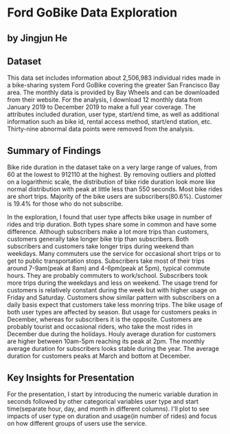 # Ford GoBike Data Exploration 
## by Jingjun He


## Dataset

This data set includes information about 2,506,983 individual rides made in a 
bike-sharing system Ford GoBike covering the greater San Francisco Bay area. 
The monthly data is provided by Bay Wheels and can be downloaded from their 
website. For the analysis, I download 12 monthly data from January 2019 to 
December 2019 to make a full year coverage. The attributes included duration, 
user type, start/end time, as well as additional information such as bike id, 
rental access method, start/end station, etc. Thirty-nine abnormal data points 
were removed from the analysis.


## Summary of Findings
 
Bike ride duration in the dataset take on a very large range of values, from 60 
at the lowest to 912110 at the highest. By removing outliers and plotted on a 
logarithmic scale, the distribution of bike ride duration look more like normal 
distribution with peak at little less than 550 seconds. Most bike rides are short 
trips. Majority of the bike users are subscribers(80.6%). Customer is 19.4% for 
those who do not subscribe.

In the exploration, I found that user type affects bike usage in number of rides 
and trip duration. Both types share some in common and have some difference. 
Although subscribers make a lot more trips than customers, customers generally 
take longer bike trip than subscribers. Both subscribers and customers take longer
trips during weekend than weekdays. Many commuters use the service for occasional 
short trips or to get to public transportation stops. Subscribers take most of their
trips around 7-9am(peak at 8am) and 4-6pm(peak at 5pm), typical commute hours. They
are probably commuters to work/school. Subscribers took more trips during the weekdays
and less on weekend. The usage trend for customers is relatively constant during the
week but with higher usage on Friday and Saturday. Customers show similar pattern with
subscribers on a daily basis expect that customers take less monring trips. The bike 
usage of both user types are affected by season. But usage for customers peaks in 
December, whereas for subscribers it is the opposite. Customers are probably tourist 
and occasional riders, who take the most rides in December due during the holidays. 
Houly average duration for customers are higher between 10am-5pm reaching its peak at 
2pm. The monthly average duration for subscribers looks stable during the year. The 
average duration for customers peaks at March and bottom at December.


## Key Insights for Presentation

For the presentation, I start by introducing the numeric variable duration in seconds
followed by other categorical variables user type and start time(separate hour, day,
and month in different columns). I'll plot to see impacts of user type on duration and
usage(in number of rides) and focus on how different groups of users use the service.